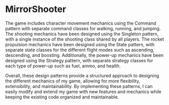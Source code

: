 # MirrorShooter
The game includes character movement mechanics using the Command pattern with separate command classes for walking, running, and jumping. The shooting mechanics have been designed using the Singleton pattern, with a single instance of the shooting class shared by all players. The rocket propulsion mechanics have been designed using the State pattern, with separate state classes for the different flight modes such as ascending, descending, and boosting. Additionally, the power-up mechanics have been designed using the Strategy pattern, with separate strategy classes for each type of power-up such as fuel, ammo, and health.

Overall, these design patterns provide a structured approach to designing the different mechanics of my game, allowing for more flexibility, extensibility, and maintainability. By implementing these patterns, I can easily modify and extend my game with new features and mechanics while keeping the existing code organized and maintainable.
